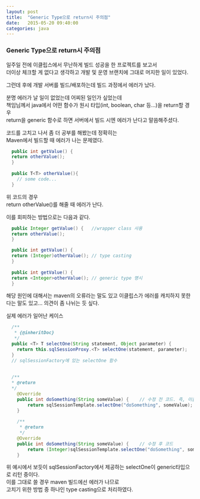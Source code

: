 ```yaml
---
layout: post
title:  "Generic Type으로 return시 주의점"
date:   2015-05-20 09:40:00
categories: java
---
```



### Generic Type으로 return시 주의점
  
일주일 전에 이클립스에서 무난하게 빌드 성공을 한 프로젝트를 보고서  
더이상 체크할 게 없다고 생각하고 개발 및 운영 브랜치에 그대로 머지한 일이 있었다.  

그런데 후에 개발 서버를 빌드/배포하는데 빌드 과정에서 에러가 났다.

분명 에러가 날 일이 없었는데 어찌된 일인가 싶었는데  
책임님께서 java에서 어떤 함수가 원시 타입(int, boolean, char 등...)을 return할 경우  
return을 generic 함수로 하면 서버에서 빌드 시엔 에러가 난다고 말씀해주셨다.

코드를 고치고 나서 좀 더 공부를 해봤는데 정확히는  
Maven에서 빌드할 때 에러가 나는 문제였다.

```java
  public int getValue() {
  return otherValue();
  }
  
  public T<T> otherValue(){
    // some code...
  }
```

위 코드의 경우  
return otherValue()를 해줄 때 에러가 난다.

이를 회피하는 방법으로는 다음과 같다.  

```java
  public Integer getValue() {   //wrapper class 사용 
  return otherValue();
  }

  public int getValue() {   
  return (Integer)otherValue(); // type casting
  }
  
  public int getValue() {   
  return <Integer>otherValue(); // generic type 명시
  }
```

해당 원인에 대해서는 maven의 오류라는 말도 있고
이클립스가 에러를 캐치하지 못한다는 말도 있고...
의견이 좀 나뉘는 듯 싶다.

실제 에러가 일어난 케이스

```java
  /**
   * {@inheritDoc}
   */
  public <T> T selectOne(String statement, Object parameter) {
    return this.sqlSessionProxy.<T> selectOne(statement, parameter);
  }
  // sqlSessionFactory에 있는 selectOne 함수
  
  
  /**
  * @return
  */
	@Override
	public int doSomething(String someValue) {    // 수정 전 코드. 즉, 이클립스에선 빌드 에러 미발생하지만 maven빌드에선 발생
		return sqlSessionTemplate.selectOne("doSomething", someValue);
	}
	
	/**
	 * @return
	 */
	@Override
	public int doSomething(String someValue) {    // 수정 후 코드
		return (Integer)sqlSessionTemplate.selectOne("doSomething", someValue);
	}
```

위 예시에서 보듯이 sqlSessionFactory에서 제공하는 selectOne이 generic타입으로 리턴 중이다.  
이를 그대로 쓸 경우 maven 빌드에선 에러가 나므로  
고치기 위한 방법 중 하나인 type casting으로 처리하였다.  
